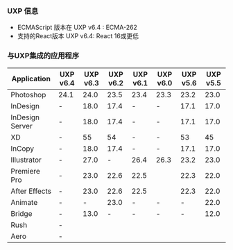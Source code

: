 <!--
index_desc: 关于UXP及其依赖关系的信息
-->

###  UXP 信息
- ECMAScript 版本在 UXP v6.4 : ECMA-262
- 支持的React版本 UXP v6.4: React 16或更低

### 与UXP集成的应用程序

| Application | UXP v6.4| UXP v6.3| UXP v6.2 | UXP v6.1 | UXP v6.0 | UXP v5.6 | UXP v5.5 |
| ------------- | ------------- | ------------- | ------------- | ------------- | ------------- | ------------- | ------------- | 
|Photoshop|	24.1 |	24.0 | 23.5 | 23.4 | 23.3 | 23.2 | 23.0 |
|InDesign|	- |	18.0 |	 17.4	|-|-| 17.1 | 17.0|
|InDesign Server|	- |	18.0 | 17.4	|-|-| 17.1 | 17.0|
|XD|	- |	55 | 54	|-|-|53| 45 |
|InCopy|	- |	18.0 |	 17.4	|-|-|17.1| 17.0|
|Illustrator|	- |	27.0|-| 26.4 | 26.3 | 23.2 | 23.0|
|Premiere Pro|	- | 23.0	| 22.6 | 22.5 || 22.3 | 22.0 |
|After Effects|	- |	23.0| 22.6 | 22.5 || 22.3 | 22.0 |
|Animate |	- | -| 23.0 |-|-|- |22.0|
|Bridge     |	- | 13.0 |-|-|-|-| 12.0|
|Rush       |	- | |||| ||
|Aero       |	- | |||| ||
